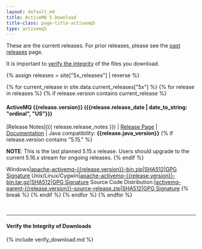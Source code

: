 ```yaml
---
layout: default_md
title: ActiveMQ 5 Download
title-class: page-title-activemq5
type: activemq5
---
```


These are the current releases. For prior releases, please see the [past releases](../../../download-archives) page.

It is important to [verify the integrity](#verify-the-integrity-of-downloads) of the files you download.

{% assign releases = site["5x_releases"] | reverse %}

{% for current_release in site.data.current_releases["5x"] %}
    {% for release in releases %}
        {% if release.version contains current_release %}
#### ActiveMQ {{release.version}} ({{release.release_date | date_to_string: "ordinal", "US"}})
[Release Notes]({{ release.release_notes }}) | [Release Page]({{release.url}}) | [Documentation](../documentation) | Java compatibility: **{{release.java_version}}**
{% if release.version contains "5.15." %}

**NOTE**: This is the last planned 5.15.x release. Users should upgrade to the current 5.16.x stream for ongoing releases.
{% endif %}

Windows|[apache-activemq-{{release.version}}-bin.zip](https://dlcdn.apache.org/activemq/{{release.version}}/apache-activemq-{{release.version}}-bin.zip)|[SHA512](https://dlcdn.apache.org/activemq/{{release.version}}/apache-activemq-{{release.version}}-bin.zip.sha512)|[GPG Signature](https://dlcdn.apache.org/activemq/{{release.version}}/apache-activemq-{{release.version}}-bin.zip.asc)
Unix/Linux/Cygwin|[apache-activemq-{{release.version}}-bin.tar.gz](https://dlcdn.apache.org/activemq/{{release.version}}/apache-activemq-{{release.version}}-bin.tar.gz)|[SHA512](https://dlcdn.apache.org/activemq/{{release.version}}/apache-activemq-{{release.version}}-bin.tar.gz.sha512)|[GPG Signature](https://dlcdn.apache.org/activemq/{{release.version}}/apache-activemq-{{release.version}}-bin.tar.gz.asc)
Source Code Distribution:|[activemq-parent-{{release.version}}-source-release.zip](https://dlcdn.apache.org/activemq/{{release.version}}/activemq-parent-{{release.version}}-source-release.zip)|[SHA512](https://dlcdn.apache.org/activemq/{{release.version}}/activemq-parent-{{release.version}}-source-release.zip.sha512)|[GPG Signature](https://dlcdn.apache.org/activemq/{{release.version}}/activemq-parent-{{release.version}}-source-release.zip.asc)
            {% break %}
        {% endif %}
    {% endfor %}
{% endfor %}

<br/>

--------------------------------------
#### Verify the Integrity of Downloads

{% include verify_download.md %}
